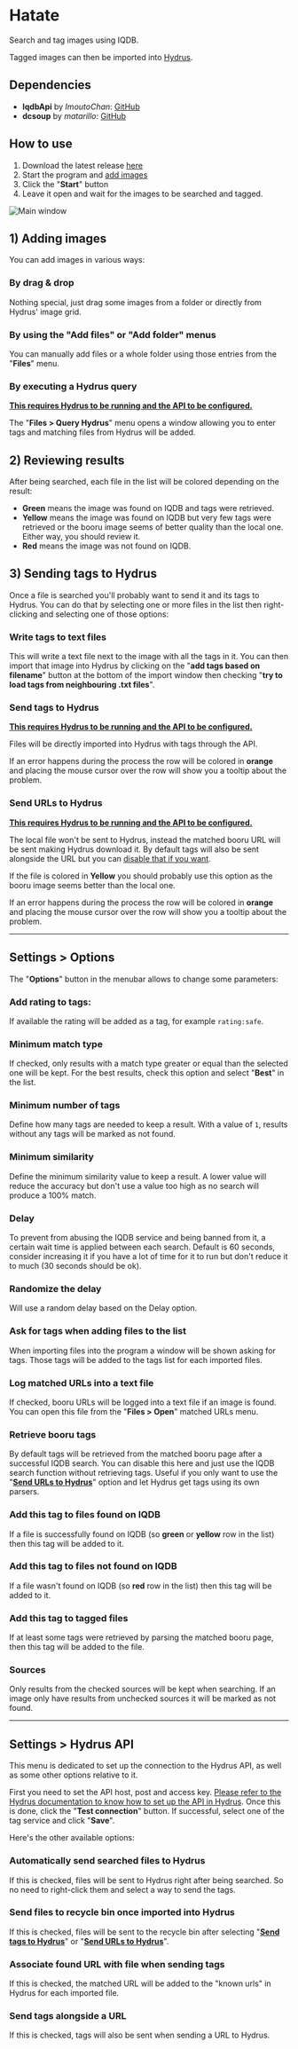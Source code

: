 # Hatate
Search and tag images using IQDB.

Tagged images can then be imported into [Hydrus](https://github.com/hydrusnetwork/hydrus).

## Dependencies
* **IqdbApi** by _ImoutoChan_:
[GitHub](https://github.com/ImoutoChan/IqdbApi)
* **dcsoup** by _matarillo_:
[GitHub](https://github.com/matarillo/dcsoup)

## How to use

1. Download the latest release [here](https://github.com/nostrenz/hatate-iqdb-tagger/releases)
2. Start the program and [add images](#Adding-images)
3. Click the "**Start**" button
4. Leave it open and wait for the images to be searched and tagged.

![Main window](https://raw.githubusercontent.com/nostrenz/hatate-iqdb-tagger/master/screenshots/window.png)

## 1) Adding images

You can add images in various ways:

### By drag & drop

Nothing special, just drag some images from a folder or directly from Hydrus' image grid.

### By using the "Add files" or "Add folder" menus

You can manually add files or a whole folder using those entries from the "**Files**" menu.

### By executing a Hydrus query

[**This requires Hydrus to be running and the API to be configured.**](#Settings->-Hydrus-API)

The "**Files > Query Hydrus**" menu opens a window allowing you to enter tags and matching files from Hydrus will be added.

## 2) Reviewing results

After being searched, each file in the list will be colored depending on the result:

- **Green** means the image was found on IQDB and tags were retrieved.
- **Yellow** means the image was found on IQDB but very few tags were retrieved or the booru image seems of better quality than the local one. Either way, you should review it.
- **Red** means the image was not found on IQDB.

## 3) Sending tags to Hydrus

Once a file is searched you'll probably want to send it and its tags to Hydrus.
You can do that by selecting one or more files in the list then right-clicking and selecting one of those options:

### Write tags to text files

This will write a text file next to the image with all the tags in it. You can then import that image into Hydrus by clicking on the "**add tags based on filename**" button at the bottom of the import window then checking "**try to load tags from neighbouring .txt files**".

### Send tags to Hydrus

[**This requires Hydrus to be running and the API to be configured.**](#Settings->-Hydrus-API)

Files will be directly imported into Hydrus with tags through the API.

If an error happens during the process the row will be colored in **orange** and placing the mouse cursor over the row will show you a tooltip about the problem.

### Send URLs to Hydrus

[**This requires Hydrus to be running and the API to be configured.**](#Settings->-Hydrus-API)

The local file won't be sent to Hydrus, instead the matched booru URL will be sent making Hydrus download it.
By default tags will also be sent alongside the URL but you can [disable that if you want](#Send-tags-alonside-a-URL).

If the file is colored in **Yellow** you should probably use this option as the booru image seems better than the local one.

If an error happens during the process the row will be colored in **orange** and placing the mouse cursor over the row will show you a tooltip about the problem.

---

## Settings > Options

The "**Options**" button in the menubar allows to change some parameters:

### Add rating to tags:

If available the rating will be added as a tag, for example `rating:safe`.

### Minimum match type

If checked, only results with a match type greater or equal than the selected one will be kept.
For the best results, check this option and select "**Best**" in the list.

### Minimum number of tags

Define how many tags are needed to keep a result. With a value of `1`, results without any tags will be marked as not found.

### Minimum similarity

Define the minimum similarity value to keep a result. A lower value will reduce the accuracy but don't use a value too high as no search will produce a 100% match.

### Delay

To prevent from abusing the IQDB service and being banned from it, a certain wait time is applied between each search.
Default is 60 seconds, consider increasing it if you have a lot of time for it to run but don't reduce it to much (30 seconds should be ok).

### Randomize the delay

Will use a random delay based on the Delay option.

### Ask for tags when adding files to the list

When importing files into the program a window will be shown asking for tags.
Those tags will be added to the tags list for each imported files.

### Log matched URLs into a text file

If checked, booru URLs will be logged into a text file if an image is found.
You can open this file from the "**Files > Open**" matched URLs menu.

### Retrieve booru tags

By default tags will be retrieved from the matched booru page after a successful IQDB search.
You can disable this here and just use the IQDB search function without retrieving tags.
Useful if you only want to use the "[**Send URLs to Hydrus**](#Send-URLs-to-Hydrus)" option and let Hydrus get tags using its own parsers.

### Add this tag to files found on IQDB

If a file is successfully found on IQDB (so **green** or **yellow** row in the list) then this tag will be added to it.

### Add this tag to files not found on IQDB

If a file wasn't found on IQDB (so **red** row in the list) then this tag will be added to it.

### Add this tag to tagged files

If at least some tags were retrieved by parsing the matched booru page, then this tag will be added to the file.

### Sources

Only results from the checked sources will be kept when searching.
If an image only have results from unchecked sources it will be marked as not found.

---

## Settings > Hydrus API

This menu is dedicated to set up the connection to the Hydrus API, as well as some other options relative to it.

First you need to set the API host, post and access key.
[Please refer to the Hydrus documentation to know how to set up the API in Hydrus](http://hydrusnetwork.github.io/hydrus/help/client_api.html).
Once this is done, click the "**Test connection**" button. If successful, select one of the tag service and click "**Save**".

Here's the other available options:

### Automatically send searched files to Hydrus

If this is checked, files will be sent to Hydrus right after being searched. So no need to right-click them and select a way to send the tags.

### Send files to recycle bin once imported into Hydrus

If this is checked, files will be sent to the recycle bin after selecting "[**Send tags to Hydrus**](#Send-tags-to-Hydrus)" or "[**Send URLs to Hydrus**](#Send-URLs-to-Hydrus)".

### Associate found URL with file when sending tags

If this is checked, the matched URL will be added to the "known urls" in Hydrus for each imported file.

### Send tags alongside a URL

If this is checked, tags will also be sent when sending a URL to Hydrus.
